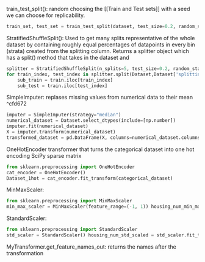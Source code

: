 train_test_split(): random choosing the [[Train and Test sets]] with a seed we can choose for replicability.
```python
train_set, test_set = train_test_split(dataset, test_size=0.2, random_state=42)
```
StratifiedShuffleSplit(): Used to get many splits representative of the whole dataset by containing roughly equal percentages of datapoints in every bin (strata) created from the splitting column. Returns a splitter object which has a split() method that takes in the dataset and 
```python
splitter = StratifiedShuffleSplit(n_splits=5, test_size=0.2, random_state=69)
for train_index, test_index in splitter.split(Dataset,Dataset['splitting column']):
    sub_train = train.iloc[train_index]
    sub_test = train.iloc[test_index]
```
SimpleImputer: replases missing values from numerical data to their mean  ^cfd672
```python
imputer = SimpleImputer(strategy="median")
numerical_dataset = Dataset.select_dtypes(include=[np.number])
imputer.fit(numerical_dataset)
X = imputer.transform(numerical_dataset)
transformed_dataset = pd.DataFrame(X, columns=numerical_dataset.columns, index=numerical_dataset.index)
```

OneHotEncoder transformer that turns the categorical dataset into one hot encoding SciPy sparse matrix
```python
from sklearn.preprocessing import OneHotEncoder 
cat_encoder = OneHotEncoder()
Dataset_1hot = cat_encoder.fit_transform(categorical_dataset)
```

MinMaxScaler:
```python
from sklearn.preprocessing import MinMaxScaler 
min_max_scaler = MinMaxScaler(feature_range=(-1, 1)) housing_num_min_max_scaled = min_max_scaler.fit_transform(housing_num)
```
StandardScaler:
```python
from sklearn.preprocessing import StandardScaler 
std_scaler = StandardScaler() housing_num_std_scaled = std_scaler.fit_transform(housing_num)
```

MyTransformer.get_feature_names_out:
returns the names after the transformation